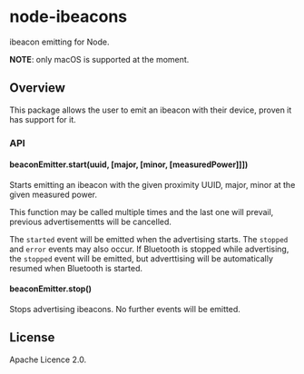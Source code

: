 # node-ibeacons

ibeacon emitting for Node.

**NOTE**: only macOS is supported at the moment.

## Overview

This package allows the user to emit an ibeacon with their device, proven it
has support for it.

### API

#### beaconEmitter.start(uuid, [major, [minor, [measuredPower]]])

Starts emitting an ibeacon with the given proximity UUID, major, minor at the
given measured power.

This function may be called multiple times and the last one will prevail,
previous advertisementts will be cancelled.

The `started` event will be emitted when the advertising starts. The `stopped`
and `error` events may also occur. If Bluetooth is stopped while advertising,
the `stopped` event will be emitted, but adverttising will be automatically
resumed when Bluetooth is started.

#### beaconEmitter.stop()

Stops advertising ibeacons. No further events will be emitted.

## License

Apache Licence 2.0.
